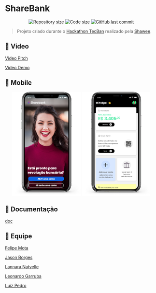 # ShareBank

<p align="center">
  <img alt="Repository size" src="https://img.shields.io/github/repo-size/Sharebank/server">

  <img alt="Code size" src="https://img.shields.io/github/languages/code-size/Sharebank/server">
  
  <a href="https://github.com/Sharebank/server/commits/master">
    <img alt="GitHub last commit" src="https://img.shields.io/github/last-commit/Sharebank/server">
  </a>
</p>

> Projeto criado durante o [Hackathon TecBan](https://hackathon.tecban.com.br/) realizado pela [Shawee](https://shawee.io/).

## 🎥 Video

[Video Pitch](https://www.youtube.com/watch?v=7q2ezBvynA0)

[Video Demo](https://www.youtube.com/watch?v=DJvg_R1STss)

## 📱 Mobile

<p align="center">
    <img alt="login" title="login" src=".github/login.png" width="45%" />
    <img alt="dash" title="dash" src=".github/dash.png" width="45%" />
</p>

## 📝 Documentação

[doc]()

## 🚀 Equipe

[Felipe Mota](https://www.linkedin.com/in/felipemotabr/)

[Jason Borges](https://www.linkedin.com/in/jason-borges-96b960160/)

[Lannara Natyelle](https://www.linkedin.com/in/lannara-natyelle)

[Leonardo Garruba](https://www.linkedin.com/in/garruba-leonardo/)

[Luiz Pedro](https://www.linkedin.com/in/luizpedrosm/)
